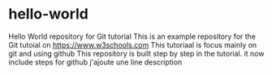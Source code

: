 # hello-world
Hello World repository for Git tutorial
This is an example repository for the Git tutoial on https://www.w3schools.com
This tutoriaal is focus mainly on git and using github
This repository is built step by step in the tutorial.
it now include steps for github
j'ajoute une line description

